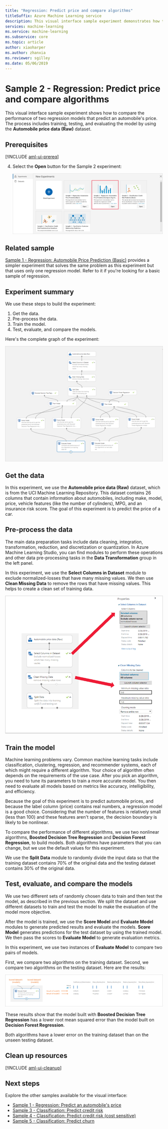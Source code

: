 ```yaml
---
title: "Regression: Predict price and compare algorithms"
titleSuffix: Azure Machine Learning service
description: This visual interface sample experiment demonstrates how to compare the performance of two regression models that predict an automobile's price. The process includes training, testing, and evaluating the model on the Automobile price data (Raw) dataset.
services: machine-learning
ms.service: machine-learning
ms.subservice: core
ms.topic: article
author: xiaoharper
ms.author: zhanxia
ms.reviewer: sgilley
ms.date: 05/06/2019
---
```

 
# Sample 2 - Regression: Predict price and compare algorithms

This visual interface sample experiment shows how to compare the performance of two regression models that predict an automobile's price. The process includes training, testing, and evaluating the model by using the **Automobile price data (Raw)** dataset.

## Prerequisites

[!INCLUDE [aml-ui-prereq](../../../includes/aml-ui-prereq.md)]

4. Select the **Open** button for the Sample 2 experiment:

    ![Open the experiment](media/ui-sample-regression-predict-automobile-price-compare-algorithms/open-sample2.png)

## Related sample

[Sample 1 - Regression: Automobile Price Prediction (Basic)](sample-regression-predict-automobile-price-basic.md) provides a simpler experiment that solves the same problem as this experiment but that uses only one regression model. Refer to it if you're looking for a basic sample of regression.

## Experiment summary

We use these steps to build the experiment:

1. Get the data.
1. Pre-process the data.
1. Train the model.
1. Test, evaluate, and compare the models.

Here's the complete graph of the experiment:

![Graph of the experiment](media/ui-sample-regression-predict-automobile-price-compare-algorithms/graph.png)

## Get the data

In this experiment, we use the **Automobile price data (Raw)** dataset, which is from the UCI Machine Learning Repository. This dataset contains 26 columns that contain information about automobiles, including make, model, price, vehicle features (like the number of cylinders), MPG, and an insurance risk score. The goal of this experiment is to predict the price of a car.

## Pre-process the data

The main data preparation tasks include data cleaning, integration, transformation, reduction, and discretization or quantization. In Azure Machine Learning Studio, you can find modules to perform these operations and other data pre-processing tasks in the **Data Transformation** group in the left panel.

In this experiment, we use the **Select Columns in Dataset** module to exclude normalized-losses that have many missing values. We then use **Clean Missing Data** to remove the rows that have missing values. This helps to create a clean set of training data.

![Data pre-processing](media/ui-sample-regression-predict-automobile-price-compare-algorithms/data-processing.png)

## Train the model

Machine learning problems vary. Common machine learning tasks include classification, clustering, regression, and recommender systems, each of which might require a different algorithm. Your choice of algorithm often depends on the requirements of the use case. After you pick an algorithm, you need to tune its parameters to train a more accurate model. You then need to evaluate all models based on metrics like accuracy, intelligibility, and efficiency.

Because the goal of this experiment is to predict automobile prices, and because the label column (price) contains real numbers, a regression model is a good choice. Considering that the number of features is relatively small (less than 100) and these features aren't sparse, the decision boundary is likely to be nonlinear.

To compare the performance of different algorithms, we use two nonlinear algorithms, **Boosted Decision Tree Regression** and **Decision Forest Regression**, to build models. Both algorithms have parameters that you can change, but we use the default values for this experiment.

We use the **Split Data** module to randomly divide the input data so that the training dataset contains 70% of the original data and the testing dataset contains 30% of the original data.

## Test, evaluate, and compare the models

We use two different sets of randomly chosen data to train and then test the model, as described in the previous section. We split the dataset and use different datasets to train and test the model to make the  evaluation of the model more objective.

After the model is trained, we use the **Score Model** and **Evaluate Model** modules to generate predicted results and evaluate the models. **Score Model** generates predictions for the test dataset by using the trained model. We then pass the scores to **Evaluate Model** to generate evaluation metrics.

In this experiment, we use two instances of **Evaluate Model** to compare two pairs of models.

First, we compare two algorithms on the training dataset.
Second, we compare two algorithms on the testing dataset.
Here are the results:

![Compare the results](media/ui-sample-regression-predict-automobile-price-compare-algorithms/result.png)

These results show that the model built with **Boosted Decision Tree Regression** has a lower root mean squared error than the model built on **Decision Forest Regression**.

Both algorithms have a lower error on the training dataset than on the unseen testing dataset.

## Clean up resources

[!INCLUDE [aml-ui-cleanup](../../../includes/aml-ui-cleanup.md)]

## Next steps

Explore the other samples available for the visual interface:

- [Sample 1 - Regression: Predict an automobile's price](sample-regression-predict-automobile-price-basic.md)
- [Sample 3 - Classification: Predict credit risk](sample-classification-predict-credit-risk-basic.md)
- [Sample 4 - Classification: Predict credit risk (cost sensitive)](sample-classification-predict-credit-risk-cost-sensitive.md)
- [Sample 5 - Classification: Predict churn](sample-classification-predict-churn.md)